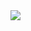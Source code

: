 <a href="https://portal.azure.com/#create/Microsoft.Template/uri/https://github.com/user/erick-albuquerque/Azure/PrdAdmin01.json" target="_blank">
    <img src="http://azuredeploy.net/deploybutton.png"/>
</a>
